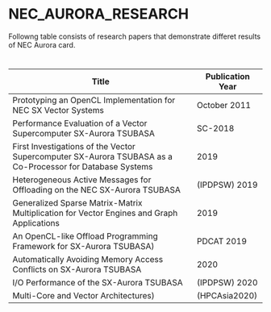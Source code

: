 # NEC_AURORA_RESEARCH

Followng table consists of research papers that demonstrate differet results of NEC Aurora card.



# 
| Title           | Publication Year      
| -------------------------- | ------------- 
| Prototyping an OpenCL Implementation for NEC SX Vector Systems | October 2011       
| Performance Evaluation of a Vector Supercomputer SX-Aurora TSUBASA | SC-2018              
| First Investigations of the Vector Supercomputer SX-Aurora TSUBASA as a Co-Processor for Database Systems  |  2019            
| Heterogeneous Active Messages for Offloading on the NEC SX-Aurora TSUBASA   |   (IPDPSW) 2019            
|  Generalized Sparse Matrix-Matrix Multiplication for Vector Engines and Graph Applications             |   2019            
|  An OpenCL-like Offload Programming Framework for SX-Aurora TSUBASA)              |   PDCAT 2019          
|     Automatically Avoiding Memory Access Conflicts on SX-Aurora TSUBASA           |   2020          
|       I/O Performance of the SX-Aurora TSUBASA          |    (IPDPSW) 2020          
| Multi-Core and Vector Architectures) | (HPCAsia2020)
